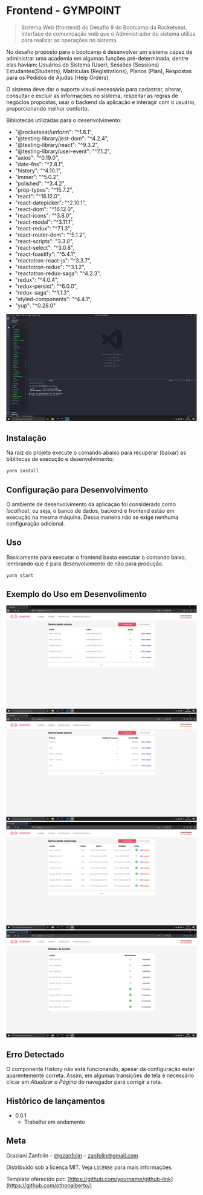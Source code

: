 # Frontend - GYMPOINT

> Sistema Web (frontend) do Desafio 9 do Bootcamp da Rocketseat. Interface de comunicação web que o Administrador do sistema utiliza para realizar as operações no sistema.

No desafio proposto para o bootcamp é desenvolver um sistema capaz de administrar uma academia em algumas funções pré-determinada, dentre elas haviam: Usuários do Sistema (User), Sessões (Sessions) Estudantes(Students), Matrículas (Registrations), Planos (Plan), Respostas para os Pedidos de Ajudas (Help Orders).

O sistema deve dar o suporte visual necessário para cadastrar, alterar, consultar e excluir as informações no sistema, respeitar as regras de negócios propostas, usar o backend da aplicação e interagir com o usuário, proporcionando melhor conforto.

Bibliotecas utilizadas para o desenvolvimento:

- "@rocketseat/unform": "^1.6.1",
- "@testing-library/jest-dom": "^4.2.4",
- "@testing-library/react": "^9.3.2",
- "@testing-library/user-event": "^7.1.2",
- "axios": "^0.19.0",
- "date-fns": "^2.8.1",
- "history": "^4.10.1",
- "immer": "^5.0.2",
- "polished": "^3.4.2",
- "prop-types": "^15.7.2",
- "react": "^16.12.0",
- "react-datepicker": "^2.10.1",
- "react-dom": "^16.12.0",
- "react-icons": "^3.8.0",
- "react-modal": "^3.11.1",
- "react-redux": "^7.1.3",
- "react-router-dom": "^5.1.2",
- "react-scripts": "3.3.0",
- "react-select": "^3.0.8",
- "react-toastify": "^5.4.1",
- "reactotron-react-js": "^3.3.7",
- "reactotron-redux": "^3.1.2",
- "reactotron-redux-saga": "^4.2.3",
- "redux": "^4.0.4",
- "redux-persist": "^6.0.0",
- "redux-saga": "^1.1.3",
- "styled-components": "^4.4.1",
- "yup": "^0.28.0"

![](../prints/frontend_vscode.png)

## Instalação

Na raiz do projeto execute o comando abaixo para recuperar (baixar) as biblitecas de execução e desenvolvimento:

```sh
yarn install
```

## Configuração para Desenvolvimento

O ambiente de desenvolvimento da aplicação foi considerado como _localhost_, ou seja, o banco de dados, backend e frontend estão em execução na mesma máquina. Dessa maneira não se exige nenhuma configuração adicional.

## Uso

Basicamente para executar o frontend basta executar o comando baixo, lembrando que é para desenvolvimento de não para produção.

```sh
yarn start
```

## Exemplo do Uso em Desenvolimento

![](../prints/frontend_alunos.png)
![](../prints/frontend_planos.png)
![](../prints/frontend_matriculas.png)
![](../prints/frontend_ped_auxilio.png)

## Erro Detectado

O componente History não está funcionando, apesar da configuração estar aparentemente correta. Assim, em algumas transições de tela é necessário clicar em _Atualizar a Página_ do navegador para corrigir a rota.

## Histórico de lançamentos

- 0.0.1
  - Trabalho em andamento

## Meta

Graziani Zanfolin – [@gzanfolin](https://twitter.com/gzanfolin) – zanfolin@gmail.com

Distribuído sob a licença MIT. Veja `LICENSE` para mais informações.

Template oferecido por:
[https://github.com/yourname/github-link](https://github.com/othonalberto/)

